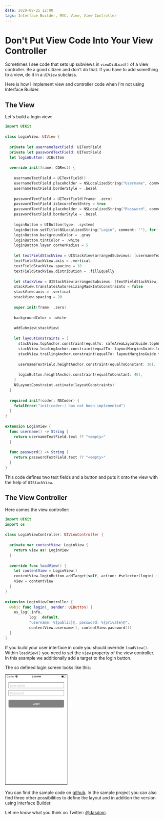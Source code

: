 ```yaml
---
date: 2020-08-25 12:00
tags: Interface Builder, MVC, View, View Controller
---
```


# Don't Put View Code Into Your View Controller

Sometimes I see code that sets up subviews in `viewDidLoad()` of a view controller.
Be a good citizen and don't do that.
If you have to add something to a view, do it in a `UIView` subclass.

Here is how I implement view and controller code when I'm not using Interface Builder.

## The View

Let's build a login view:

```swift
import UIKit

class LoginView: UIView {

  private let usernameTextField: UITextField
  private let passwordTextField: UITextField
  let loginButton: UIButton
  
  override init(frame: CGRect) {
    
    usernameTextField = UITextField()
    usernameTextField.placeholder = NSLocalizedString("Username", comment: "")
    usernameTextField.borderStyle = .bezel
    
    passwordTextField = UITextField(frame: .zero)
    passwordTextField.isSecureTextEntry = true
    passwordTextField.placeholder = NSLocalizedString("Password", comment: "")
    passwordTextField.borderStyle = .bezel
    
    loginButton = UIButton(type: .system)
    loginButton.setTitle(NSLocalizedString("Login", comment: ""), for: .normal)
    loginButton.backgroundColor = .gray
    loginButton.tintColor = .white
    loginButton.layer.cornerRadius = 5
    
    let textFieldStackView = UIStackView(arrangedSubviews: [usernameTextField, passwordTextField])
    textFieldStackView.axis = .vertical
    textFieldStackView.spacing = 10
    textFieldStackView.distribution = .fillEqually
    
    let stackView = UIStackView(arrangedSubviews: [textFieldStackView, loginButton])
    stackView.translatesAutoresizingMaskIntoConstraints = false
    stackView.axis = .vertical
    stackView.spacing = 20
    
    super.init(frame: .zero)
    
    backgroundColor = .white
    
    addSubview(stackView)
    
    let layoutConstraints = [
      stackView.topAnchor.constraint(equalTo: safeAreaLayoutGuide.topAnchor, constant: 20),
      stackView.leadingAnchor.constraint(equalTo: layoutMarginsGuide.leadingAnchor),
      stackView.trailingAnchor.constraint(equalTo: layoutMarginsGuide.trailingAnchor),
      
      usernameTextField.heightAnchor.constraint(equalToConstant: 30),
      
      loginButton.heightAnchor.constraint(equalToConstant: 40),
    ]
    NSLayoutConstraint.activate(layoutConstraints)
  }
  
  required init?(coder: NSCoder) {
    fatalError("init(coder:) has not been implemented")
  }
}

extension LoginView {
  func username() -> String {
    return usernameTextField.text ?? "<empty>"
  }
  
  func password() -> String {
    return passwordTextField.text ?? "<empty>"
  }
}
```

This code defines two text fields and a button and puts it onto the view with the help of `UIStackView`.

## The View Controller

Here comes the view controller:

```swift
import UIKit
import os

class LoginViewController: UIViewController {

  private var contentView: LoginView {
    return view as! LoginView
  }
  
  override func loadView() {
    let contentView = LoginView()
    contentView.loginButton.addTarget(self, action: #selector(login(_:)), for: .touchUpInside)
    view = contentView
  }
}

extension LoginViewController {
  @objc func login(_ sender: UIButton) {
    os_log(.info,
           log: .default,
           "username: %{public}@, password: %{private}@",
           contentView.username(), contentView.password())
  }
}
```

If you build your user interface in code you should override `loadView()`.
Within `loadView()` you need to set the `view` property of the view controller.
In this example we additionally add a target to the login button.

The so defined login screen looks like this:

<img src="../../assets/2020-08-25/login_view.png" width="40%" border="1px solid #555"/>

You can find the sample code on [github](https://github.com/dasdom/AutoLayoutInCodeDemo).
In the sample project you can also find three other possibilities to define the layout and in addition the version using Interface Builder.

Let me know what you think on Twitter: [@dasdom](https://twitter.com/dasdom).
